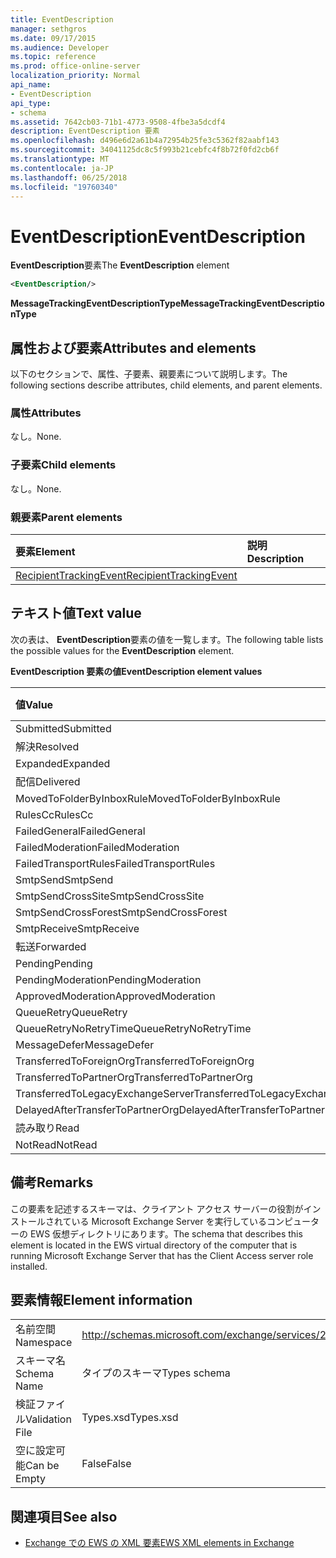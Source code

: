 ```yaml
---
title: EventDescription
manager: sethgros
ms.date: 09/17/2015
ms.audience: Developer
ms.topic: reference
ms.prod: office-online-server
localization_priority: Normal
api_name:
- EventDescription
api_type:
- schema
ms.assetid: 7642cb03-71b1-4773-9508-4fbe3a5dcdf4
description: EventDescription 要素
ms.openlocfilehash: d496e6d2a61b4a72954b25fe3c5362f82aabf143
ms.sourcegitcommit: 34041125dc8c5f993b21cebfc4f8b72f0fd2cb6f
ms.translationtype: MT
ms.contentlocale: ja-JP
ms.lasthandoff: 06/25/2018
ms.locfileid: "19760340"
---
```

# <a name="eventdescription"></a><span data-ttu-id="095a1-103">EventDescription</span><span class="sxs-lookup"><span data-stu-id="095a1-103">EventDescription</span></span>

<span data-ttu-id="095a1-104">**EventDescription**要素</span><span class="sxs-lookup"><span data-stu-id="095a1-104">The **EventDescription** element</span></span> 
  
```xml
<EventDescription/>
```

 <span data-ttu-id="095a1-105">**MessageTrackingEventDescriptionType**</span><span class="sxs-lookup"><span data-stu-id="095a1-105">**MessageTrackingEventDescriptionType**</span></span>
## <a name="attributes-and-elements"></a><span data-ttu-id="095a1-106">属性および要素</span><span class="sxs-lookup"><span data-stu-id="095a1-106">Attributes and elements</span></span>

<span data-ttu-id="095a1-107">以下のセクションで、属性、子要素、親要素について説明します。</span><span class="sxs-lookup"><span data-stu-id="095a1-107">The following sections describe attributes, child elements, and parent elements.</span></span>
  
### <a name="attributes"></a><span data-ttu-id="095a1-108">属性</span><span class="sxs-lookup"><span data-stu-id="095a1-108">Attributes</span></span>

<span data-ttu-id="095a1-109">なし。</span><span class="sxs-lookup"><span data-stu-id="095a1-109">None.</span></span>
  
### <a name="child-elements"></a><span data-ttu-id="095a1-110">子要素</span><span class="sxs-lookup"><span data-stu-id="095a1-110">Child elements</span></span>

<span data-ttu-id="095a1-111">なし。</span><span class="sxs-lookup"><span data-stu-id="095a1-111">None.</span></span>
  
### <a name="parent-elements"></a><span data-ttu-id="095a1-112">親要素</span><span class="sxs-lookup"><span data-stu-id="095a1-112">Parent elements</span></span>

|<span data-ttu-id="095a1-113">**要素**</span><span class="sxs-lookup"><span data-stu-id="095a1-113">**Element**</span></span>|<span data-ttu-id="095a1-114">**説明**</span><span class="sxs-lookup"><span data-stu-id="095a1-114">**Description**</span></span>|
|:-----|:-----|
|[<span data-ttu-id="095a1-115">RecipientTrackingEvent</span><span class="sxs-lookup"><span data-stu-id="095a1-115">RecipientTrackingEvent</span></span>](recipienttrackingevent.md) <br/> ||
   
## <a name="text-value"></a><span data-ttu-id="095a1-116">テキスト値</span><span class="sxs-lookup"><span data-stu-id="095a1-116">Text value</span></span>

<span data-ttu-id="095a1-117">次の表は、 **EventDescription**要素の値を一覧します。</span><span class="sxs-lookup"><span data-stu-id="095a1-117">The following table lists the possible values for the **EventDescription** element.</span></span> 
  
<span data-ttu-id="095a1-118">**EventDescription 要素の値**</span><span class="sxs-lookup"><span data-stu-id="095a1-118">**EventDescription element values**</span></span>

|<span data-ttu-id="095a1-119">**値**</span><span class="sxs-lookup"><span data-stu-id="095a1-119">**Value**</span></span>|<span data-ttu-id="095a1-120">**説明**</span><span class="sxs-lookup"><span data-stu-id="095a1-120">**Description**</span></span>|
|:-----|:-----|
|<span data-ttu-id="095a1-121">Submitted</span><span class="sxs-lookup"><span data-stu-id="095a1-121">Submitted</span></span>  <br/> ||
|<span data-ttu-id="095a1-122">解決</span><span class="sxs-lookup"><span data-stu-id="095a1-122">Resolved</span></span>  <br/> ||
|<span data-ttu-id="095a1-123">Expanded</span><span class="sxs-lookup"><span data-stu-id="095a1-123">Expanded</span></span>  <br/> ||
|<span data-ttu-id="095a1-124">配信</span><span class="sxs-lookup"><span data-stu-id="095a1-124">Delivered</span></span>  <br/> ||
|<span data-ttu-id="095a1-125">MovedToFolderByInboxRule</span><span class="sxs-lookup"><span data-stu-id="095a1-125">MovedToFolderByInboxRule</span></span>  <br/> ||
|<span data-ttu-id="095a1-126">RulesCc</span><span class="sxs-lookup"><span data-stu-id="095a1-126">RulesCc</span></span>  <br/> ||
|<span data-ttu-id="095a1-127">FailedGeneral</span><span class="sxs-lookup"><span data-stu-id="095a1-127">FailedGeneral</span></span>  <br/> ||
|<span data-ttu-id="095a1-128">FailedModeration</span><span class="sxs-lookup"><span data-stu-id="095a1-128">FailedModeration</span></span>  <br/> ||
|<span data-ttu-id="095a1-129">FailedTransportRules</span><span class="sxs-lookup"><span data-stu-id="095a1-129">FailedTransportRules</span></span>  <br/> ||
|<span data-ttu-id="095a1-130">SmtpSend</span><span class="sxs-lookup"><span data-stu-id="095a1-130">SmtpSend</span></span>  <br/> ||
|<span data-ttu-id="095a1-131">SmtpSendCrossSite</span><span class="sxs-lookup"><span data-stu-id="095a1-131">SmtpSendCrossSite</span></span>  <br/> ||
|<span data-ttu-id="095a1-132">SmtpSendCrossForest</span><span class="sxs-lookup"><span data-stu-id="095a1-132">SmtpSendCrossForest</span></span>  <br/> ||
|<span data-ttu-id="095a1-133">SmtpReceive</span><span class="sxs-lookup"><span data-stu-id="095a1-133">SmtpReceive</span></span>  <br/> ||
|<span data-ttu-id="095a1-134">転送</span><span class="sxs-lookup"><span data-stu-id="095a1-134">Forwarded</span></span>  <br/> ||
|<span data-ttu-id="095a1-135">Pending</span><span class="sxs-lookup"><span data-stu-id="095a1-135">Pending</span></span>  <br/> ||
|<span data-ttu-id="095a1-136">PendingModeration</span><span class="sxs-lookup"><span data-stu-id="095a1-136">PendingModeration</span></span>  <br/> ||
|<span data-ttu-id="095a1-137">ApprovedModeration</span><span class="sxs-lookup"><span data-stu-id="095a1-137">ApprovedModeration</span></span>  <br/> ||
|<span data-ttu-id="095a1-138">QueueRetry</span><span class="sxs-lookup"><span data-stu-id="095a1-138">QueueRetry</span></span>  <br/> ||
|<span data-ttu-id="095a1-139">QueueRetryNoRetryTime</span><span class="sxs-lookup"><span data-stu-id="095a1-139">QueueRetryNoRetryTime</span></span>  <br/> ||
|<span data-ttu-id="095a1-140">MessageDefer</span><span class="sxs-lookup"><span data-stu-id="095a1-140">MessageDefer</span></span>  <br/> ||
|<span data-ttu-id="095a1-141">TransferredToForeignOrg</span><span class="sxs-lookup"><span data-stu-id="095a1-141">TransferredToForeignOrg</span></span>  <br/> ||
|<span data-ttu-id="095a1-142">TransferredToPartnerOrg</span><span class="sxs-lookup"><span data-stu-id="095a1-142">TransferredToPartnerOrg</span></span>  <br/> ||
|<span data-ttu-id="095a1-143">TransferredToLegacyExchangeServer</span><span class="sxs-lookup"><span data-stu-id="095a1-143">TransferredToLegacyExchangeServer</span></span>  <br/> ||
|<span data-ttu-id="095a1-144">DelayedAfterTransferToPartnerOrg</span><span class="sxs-lookup"><span data-stu-id="095a1-144">DelayedAfterTransferToPartnerOrg</span></span>  <br/> ||
|<span data-ttu-id="095a1-145">読み取り</span><span class="sxs-lookup"><span data-stu-id="095a1-145">Read</span></span>  <br/> ||
|<span data-ttu-id="095a1-146">NotRead</span><span class="sxs-lookup"><span data-stu-id="095a1-146">NotRead</span></span>  <br/> ||
   
## <a name="remarks"></a><span data-ttu-id="095a1-147">備考</span><span class="sxs-lookup"><span data-stu-id="095a1-147">Remarks</span></span>

<span data-ttu-id="095a1-148">この要素を記述するスキーマは、クライアント アクセス サーバーの役割がインストールされている Microsoft Exchange Server を実行しているコンピューターの EWS 仮想ディレクトリにあります。</span><span class="sxs-lookup"><span data-stu-id="095a1-148">The schema that describes this element is located in the EWS virtual directory of the computer that is running Microsoft Exchange Server that has the Client Access server role installed.</span></span>
  
## <a name="element-information"></a><span data-ttu-id="095a1-149">要素情報</span><span class="sxs-lookup"><span data-stu-id="095a1-149">Element information</span></span>

|||
|:-----|:-----|
|<span data-ttu-id="095a1-150">名前空間</span><span class="sxs-lookup"><span data-stu-id="095a1-150">Namespace</span></span>  <br/> |http://schemas.microsoft.com/exchange/services/2006/types  <br/> |
|<span data-ttu-id="095a1-151">スキーマ名</span><span class="sxs-lookup"><span data-stu-id="095a1-151">Schema Name</span></span>  <br/> |<span data-ttu-id="095a1-152">タイプのスキーマ</span><span class="sxs-lookup"><span data-stu-id="095a1-152">Types schema</span></span>  <br/> |
|<span data-ttu-id="095a1-153">検証ファイル</span><span class="sxs-lookup"><span data-stu-id="095a1-153">Validation File</span></span>  <br/> |<span data-ttu-id="095a1-154">Types.xsd</span><span class="sxs-lookup"><span data-stu-id="095a1-154">Types.xsd</span></span>  <br/> |
|<span data-ttu-id="095a1-155">空に設定可能</span><span class="sxs-lookup"><span data-stu-id="095a1-155">Can be Empty</span></span>  <br/> |<span data-ttu-id="095a1-156">False</span><span class="sxs-lookup"><span data-stu-id="095a1-156">False</span></span>  <br/> |
   
## <a name="see-also"></a><span data-ttu-id="095a1-157">関連項目</span><span class="sxs-lookup"><span data-stu-id="095a1-157">See also</span></span>



- [<span data-ttu-id="095a1-158">Exchange での EWS の XML 要素</span><span class="sxs-lookup"><span data-stu-id="095a1-158">EWS XML elements in Exchange</span></span>](ews-xml-elements-in-exchange.md)

